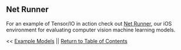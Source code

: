 <a name="netrunner"></a>
## Net Runner

For an example of Tensor/IO in action check out [Net Runner](https://github.com/doc-ai/net-runner-ios), our iOS environment for evaluating computer vision machine learning models.


<< [Example Models](ExampleModels.md) || [Return to Table of Contents](TOC.md)